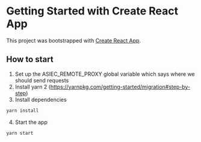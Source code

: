 # Getting Started with Create React App

This project was bootstrapped with [Create React App](https://github.com/facebook/create-react-app).

## How to start
1) Set up the ASIEC_REMOTE_PROXY global variable which says where we should send requests
2) Install yarn 2 (https://yarnpkg.com/getting-started/migration#step-by-step)
3) Install dependencies

```sh
yarn install
```

4) Start the app

```sh
yarn start
```
